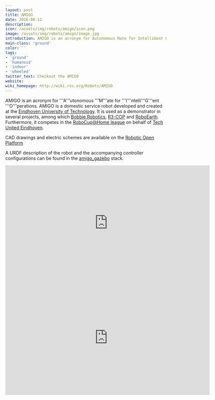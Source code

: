 ```yaml
---
layout: post
title: AMIGO
date: 2016-08-12
description:
icon: /assets/img/robots/amigo/icon.png
image: /assets/img/robots/amigo/image.jpg
introduction: AMIGO is an acronym for Autonomous Mate for IntelliGent Operations. AMIGO is a domestic service robot developed and created at the Eindhoven University of Technology.
main-class: 'ground'
color: ''
tags:
- 'ground'
- 'humanoid'
- 'indoor'
- 'wheeled'
twitter_text: Checkout the AMIGO
website: 
wiki_homepage: http://wiki.ros.org/Robots/AMIGO
---
```


AMIGO is an acronym for '''A'''utonomous '''M'''ate for '''I'''ntelli'''G'''ent '''O'''perations. AMIGO is a domestic service robot developed and created at the [Eindhoven University of Technology](http://www.tue.nl/en/research/column-1/top-research-groups/robotics-research/). It is used as a demonstrator in several projects, among which [Bobbie Robotics](http://www.bobbierobotics.nl/), [R3-COP](http://www.r3-cop.eu/) and [RoboEarth](http://www.roboearth.org/). Furthermore, it competes in the [RoboCup@Home league](http://www.robocup.org/robocup-home/) on behalf of [Tech United Eindhoven](http://www.techunited.nl/en).

CAD drawings and electric schemes are available on the [Robotic Open Platform](http://www.roboticopenplatform.org/wiki/AMIGO)

A URDF description of the robot and the accompanying controller configurations can be found in the [amigo_gazebo](http://wiki.ros.org/amigo_gazebo) stack.
 
<iframe width="640" height="360" src="https://www.youtube.com/embed/z5EO0UFtqNA?rel=0" frameborder="0" allowfullscreen></iframe>

<iframe width="640" height="360" src="https://www.youtube.com/embed/TOxMg-senGQ?rel=0" frameborder="0" allowfullscreen></iframe>

